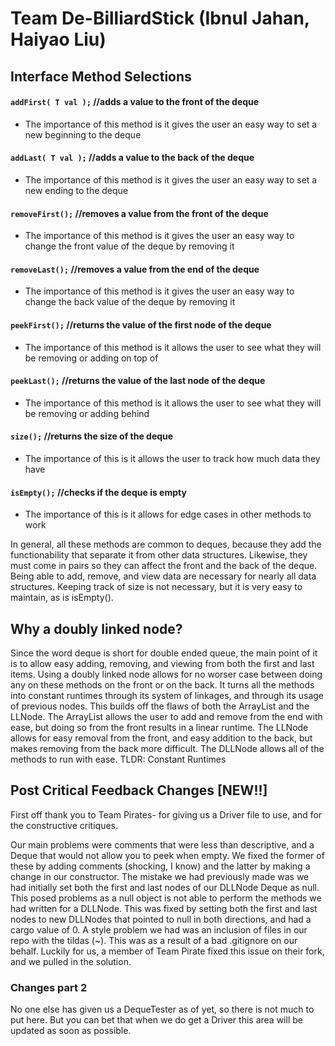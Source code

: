 # Team De-BilliardStick (Ibnul Jahan, Haiyao Liu)

## Interface Method Selections
#### ```addFirst( T val );```  //adds a value to the front of the deque
 * The importance of this method is it gives the user an easy way to set a new beginning to the deque
#### ```addLast( T val );```  //adds a value to the back of the deque
  * The importance of this method is it gives the user an easy way to set a new ending to the deque
#### ```removeFirst();```  //removes a value from the front of the deque
  * The importance of this method is it gives the user an easy way to change the front value of the deque by removing it
#### ```removeLast();```   //removes a value from the end of the deque
 * The importance of this method is it gives the user an easy way to change the back value of the deque by removing it
#### ```peekFirst();```   //returns the value of the first node of the deque  
 * The importance of this method is it allows the user to see what they will be removing or adding on top of
#### ```peekLast();```   //returns the value of the last node of the deque  
 * The importance of this method is it allows the user to see what they will be removing or adding behind
#### ```size();```   //returns the size of the deque
 * The importance of this is it allows the user to track how much data they have
#### ```isEmpty();```   //checks if the deque is empty
 * The importance of this is it allows for edge cases in other methods to work
 
 In general, all these methods are common to deques, because they add the functionability that separate it from other data structures. Likewise, they must come in pairs so they can affect the front and the back of the deque. Being able to add, remove, and view data are necessary for nearly all data structures. Keeping track of size is not necessary, but it is very easy to maintain, as is isEmpty().

## Why a doubly linked node?
Since the word deque is short for double ended queue, the main point of it is to allow easy adding, removing, and viewing from both the first and last items. Using a doubly linked node allows for no worser case between doing any on these methods on the front or on the back. It turns all the methods into constant runtimes through its system of linkages, and through its usage of previous nodes. This builds off the flaws of both the ArrayList and the LLNode. The ArrayList allows the user to add and remove from the end with ease, but doing so from the front results in a linear runtime. The LLNode allows for easy removal from the front, and easy addition to the back, but makes removing from the back more difficult. The DLLNode allows all of the methods to run with ease.
TLDR: Constant Runtimes

## Post Critical Feedback Changes  [NEW!!]
First off thank you to Team Pirates- for giving us a Driver file to use, and for the constructive critiques.

Our main problems were comments that were less than descriptive, and a Deque that would not allow you to peek when empty. We fixed the former of these by adding comments (shocking, I know) and the latter by making a change in our constructor. The mistake we had previously made was we had initially set both the first and last nodes of our DLLNode Deque as null. This posed problems as a null object is not able to perform the methods we had written for a DLLNode. This was fixed by setting both the first and last nodes to new DLLNodes that pointed to null in both directions, and had a cargo value of 0.
A style problem we had was an inclusion of files in our repo with the tildas (~). This was as a result of a bad .gitignore on our behalf. Luckily for us, a member of Team Pirate fixed this issue on their fork, and we pulled in the solution. 


### Changes part 2
No one else has given us a DequeTester as of yet, so there is not much to put here. But you can bet that when we do get a Driver this area will be updated as soon as possible.
